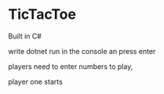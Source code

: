 # TicTacToe
 Built in C#

write dotnet run in the console an press enter

players need to enter numbers to play,

player one starts